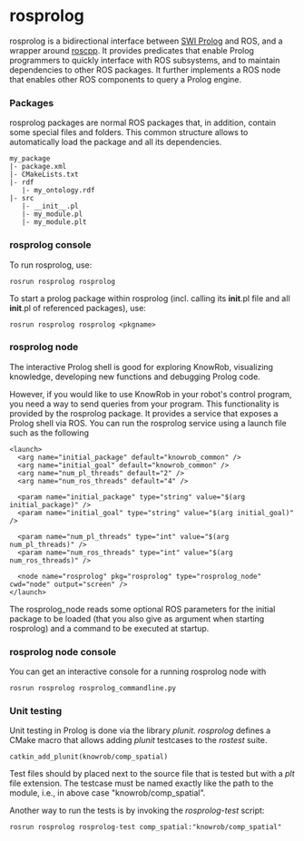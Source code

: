 rosprolog
===

rosprolog is a bidirectional interface between
[SWI Prolog](http://www.swi-prolog.org/) and ROS,
and a wrapper around [roscpp](http://wiki.ros.org/roscpp).
It provides predicates that enable Prolog programmers
to quickly interface with ROS subsystems, and to maintain dependencies
to other ROS packages.
It further implements a ROS node that enables other ROS components
to query a Prolog engine.

### Packages

rosprolog packages are normal ROS packages that, in addition,
contain some special files and folders.
This common structure allows to automatically load the package and all its dependencies. 

    my_package
    |- package.xml
    |- CMakeLists.txt
    |- rdf
       |- my_ontology.rdf
    |- src
       |- __init__.pl
       |- my_module.pl
       |- my_module.plt

### rosprolog console

To run rosprolog, use:

    rosrun rosprolog rosprolog

 
To start a prolog package within rosprolog (incl. calling its __init__.pl file and all __init__.pl of referenced packages), use:

    rosrun rosprolog rosprolog <pkgname>

### rosprolog node

The interactive Prolog shell is good for exploring KnowRob, visualizing knowledge,
developing new functions and debugging Prolog code.

However, if you would like to use KnowRob in your robot's control program,
you need a way to send queries from your program.
This functionality is provided by the rosprolog package.
It provides a service that exposes a Prolog shell via ROS.
You can run the rosprolog service using a launch file such as the following

```
<launch>
  <arg name="initial_package" default="knowrob_common" />
  <arg name="initial_goal" default="knowrob_common" />
  <arg name="num_pl_threads" default="2" />
  <arg name="num_ros_threads" default="4" />
  
  <param name="initial_package" type="string" value="$(arg initial_package)" />
  <param name="initial_goal" type="string" value="$(arg initial_goal)" />
  
  <param name="num_pl_threads" type="int" value="$(arg num_pl_threads)" />
  <param name="num_ros_threads" type="int" value="$(arg num_ros_threads)" />
  
  <node name="rosprolog" pkg="rosprolog" type="rosprolog_node" cwd="node" output="screen" />
</launch>
```

The rosprolog_node reads some optional ROS parameters for the initial package
to be loaded (that you also give as argument when starting rosprolog)
and a command to be executed at startup.

### rosprolog node console

You can get an interactive console for a running rosprolog node with

    rosrun rosprolog rosprolog_commandline.py

### Unit testing

Unit testing in Prolog is done via the library *plunit*.
*rosprolog* defines a CMake macro that allows adding *plunit*
testcases to the *rostest* suite.

    catkin_add_plunit(knowrob/comp_spatial)

Test files should by placed next to the source file that is tested
but with a *plt* file extension.
The testcase must be named exactly like the path to the module,
i.e., in above case "knowrob/comp_spatial".

Another way to run the tests is by invoking the *rosprolog-test* script:

    rosrun rosprolog rosprolog-test comp_spatial:"knowrob/comp_spatial"
